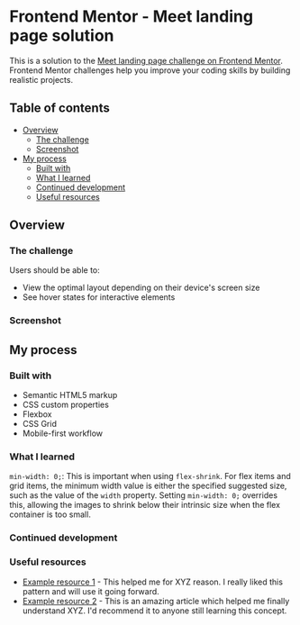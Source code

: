# Frontend Mentor - Meet landing page solution

This is a solution to the [Meet landing page challenge on Frontend Mentor](https://www.frontendmentor.io/challenges/meet-landing-page-rbTDS6OUR). Frontend Mentor challenges help you improve your coding skills by building realistic projects. 

## Table of contents

- [Overview](#overview)
  - [The challenge](#the-challenge)
  - [Screenshot](#screenshot)
- [My process](#my-process)
  - [Built with](#built-with)
  - [What I learned](#what-i-learned)
  - [Continued development](#continued-development)
  - [Useful resources](#useful-resources)

## Overview

### The challenge

Users should be able to:

- View the optimal layout depending on their device's screen size
- See hover states for interactive elements

### Screenshot



## My process

### Built with

- Semantic HTML5 markup
- CSS custom properties
- Flexbox
- CSS Grid
- Mobile-first workflow

### What I learned

`min-width: 0;`: This is important when using `flex-shrink`. For flex items and grid items, the minimum width value is either the specified suggested size, such as the value of the `width` property. Setting `min-width: 0;` overrides this, allowing the images to shrink below their intrinsic size when the flex container is too small.

### Continued development



### Useful resources

- [Example resource 1](https://www.example.com) - This helped me for XYZ reason. I really liked this pattern and will use it going forward.
- [Example resource 2](https://www.example.com) - This is an amazing article which helped me finally understand XYZ. I'd recommend it to anyone still learning this concept.

